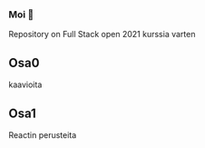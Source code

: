 ### Moi 👋
Repository on Full Stack open 2021 kurssia varten
## Osa0
kaavioita
## Osa1
Reactin perusteita
